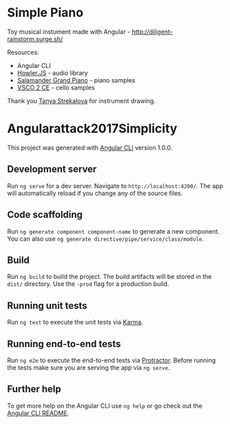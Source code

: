 # Simple Piano


Toy musical instument made with Angular - http://diligent-rainstorm.surge.sh/

Resources:

* Angular CLI
* [Howler.JS](https://howlerjs.com/) - audio library
* [Salamander Grand Piano](https://musical-artifacts.com/artifacts/3) - piano samples
* [VSCO 2 CE](http://vis.versilstudios.net/vsco-community.html) - cello samples

Thank you [Tanya Strekalova](https://tani-nyuu.tumblr.com/) for instrument drawing.

# Angularattack2017Simplicity

This project was generated with [Angular CLI](https://github.com/angular/angular-cli) version 1.0.0.

## Development server

Run `ng serve` for a dev server. Navigate to `http://localhost:4200/`. The app will automatically reload if you change any of the source files.

## Code scaffolding

Run `ng generate component component-name` to generate a new component. You can also use `ng generate directive/pipe/service/class/module`.

## Build

Run `ng build` to build the project. The build artifacts will be stored in the `dist/` directory. Use the `-prod` flag for a production build.

## Running unit tests

Run `ng test` to execute the unit tests via [Karma](https://karma-runner.github.io).

## Running end-to-end tests

Run `ng e2e` to execute the end-to-end tests via [Protractor](http://www.protractortest.org/).
Before running the tests make sure you are serving the app via `ng serve`.

## Further help

To get more help on the Angular CLI use `ng help` or go check out the [Angular CLI README](https://github.com/angular/angular-cli/blob/master/README.md).
